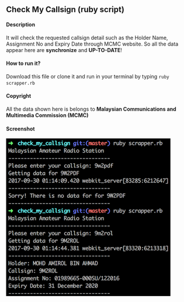 ## Check My Callsign (ruby script)

#### Description
It will check the requested callsign detail such as the Holder Name, Assignment No and Expiry Date through MCMC website. So all the data appear here are **synchronize** and **UP-TO-DATE**!

#### How to run it?
Download this file or clone it and run in your terminal by typing ```ruby scrapper.rb```

#### Copyright
All the data shown here is belongs to **Malaysian Communications and Multimedia Commission (MCMC)**

#### Screenshot
![alt text][screenshot1]

[screenshot1]: https://github.com/AmirolAhmad/check_my_callsign/raw/master/screenshot1.png "Screenshot"
